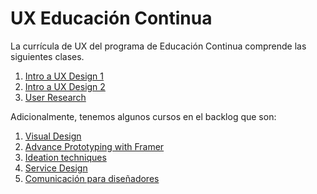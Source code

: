 # UX Educación Continua

La currícula de UX del programa de Educación Continua comprende las siguientes clases.


1. [Intro a UX Design 1](/curricula_ux/02-educacion-continua/01-intro-uxd-1/)
2. [Intro a UX Design 2](/curricula_ux/02-educacion-continua/02-intro-uxd-2/)
3. [User Research](/curricula_ux/02-educacion-continua/03-ux-research/)

Adicionalmente, tenemos algunos cursos en el backlog que son:

1. [Visual Design](/curricula_ux/02-educacion-continua/04-visual-design/)
2. [Advance Prototyping with Framer](/curricula_ux/02-educacion-continua/05-prototyping-with-framer/)
3. [Ideation techniques](#)
4. [Service Design](#)
5. [Comunicación para diseñadores](#)

